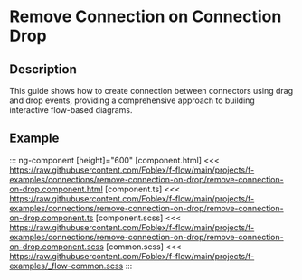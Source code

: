 ﻿# Remove Connection on Connection Drop

## Description

This guide shows how to create connection between connectors using drag and drop events, providing a comprehensive approach to building interactive flow-based diagrams.

## Example

::: ng-component <remove-connection-on-drop></remove-connection-on-drop> [height]="600"
[component.html] <<< https://raw.githubusercontent.com/Foblex/f-flow/main/projects/f-examples/connections/remove-connection-on-drop/remove-connection-on-drop.component.html
[component.ts] <<< https://raw.githubusercontent.com/Foblex/f-flow/main/projects/f-examples/connections/remove-connection-on-drop/remove-connection-on-drop.component.ts
[component.scss] <<< https://raw.githubusercontent.com/Foblex/f-flow/main/projects/f-examples/connections/remove-connection-on-drop/remove-connection-on-drop.component.scss
[common.scss] <<< https://raw.githubusercontent.com/Foblex/f-flow/main/projects/f-examples/_flow-common.scss
:::



